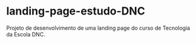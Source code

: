 # landing-page-estudo-DNC
Projeto de desenvolvimento de uma landing page do curso de Tecnologia da Escola DNC.
